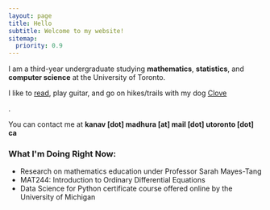```yaml
---
layout: page
title: Hello
subtitle: Welcome to my website!
sitemap:
  priority: 0.9
---
```


<!-- <img src="{{ '/assets/img/pudhina.jpg' | prepend: site.baseurl }}" id="about-img"> -->

<div id="describe-text">
	<p>I am a third-year undergraduate studying <strong>mathematics</strong>, <strong>statistics</strong>, and <strong>computer science</strong> at the University of Toronto.</p>
	<p> I like to <a href="kanavmadhura.github.io/booklist">read</a>, play guitar, and go on hikes/trails with my dog <a href="/assets/img/clove.JPG">Clove</a> </p>.
	<p> You can contact me at <strong>kanav [dot] madhura [at] mail [dot] utoronto [dot] ca</strong> </p>
</div>

### What I'm Doing Right Now:  

- Research on mathematics education under Professor Sarah Mayes-Tang
- MAT244: Introduction to Ordinary Differential Equations
- Data Science for Python certificate course offered online by the University of Michigan

